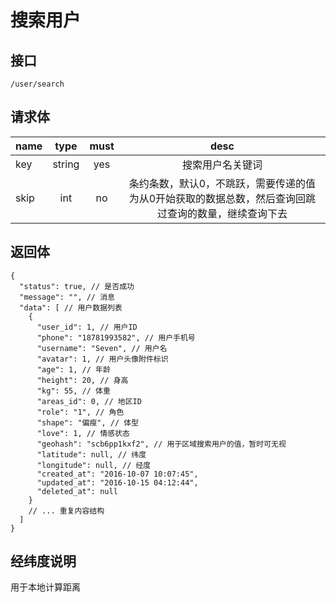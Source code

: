 # 搜索用户

## 接口
```
/user/search
```

## 请求体
| name     | type     | must     | desc     |
|----------|:--------:|:--------:|:--------:|
| key      | string   | yes      | 搜索用户名关键词 |
| skip     | int      | no       | 条约条数，默认0，不跳跃，需要传递的值为从0开始获取的数据总数，然后查询回跳过查询的数量，继续查询下去 |

## 返回体
```json5
{
  "status": true, // 是否成功
  "message": "", // 消息
  "data": [ // 用户数据列表
    {
      "user_id": 1, // 用户ID
      "phone": "18781993582", // 用户手机号
      "username": "Seven", // 用户名
      "avatar": 1, // 用户头像附件标识
      "age": 1, // 年龄
      "height": 20, // 身高 
      "kg": 55, // 体重
      "areas_id": 0, // 地区ID
      "role": "1", // 角色
      "shape": "偏瘦", // 体型
      "love": 1, // 情感状态
      "geohash": "scb6pp1kxf2", // 用于区域搜索用户的值，暂时可无视
      "latitude": null, // 纬度
      "longitude": null, // 经度
      "created_at": "2016-10-07 10:07:45",
      "updated_at": "2016-10-15 04:12:44",
      "deleted_at": null
    }
    // ... 重复内容结构
  ]
}
```

## 经纬度说明
用于本地计算距离